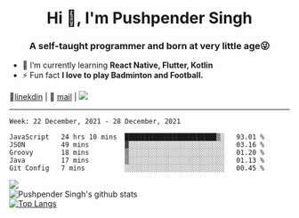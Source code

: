 <h1 align="center">Hi 👋, I'm Pushpender Singh</h1>
<h3 align="center">A self-taught programmer and born at very little age😜</h3>

- 🌱 I’m currently learning **React Native, Flutter, Kotlin**
- ⚡ Fun fact **I love to play Badminton and Football.**

👔[linekdin](https://www.linkedin.com/in/pushpender-singh-240061202/) | 📧 [mail](mailto:pushpendersingh@p2devs.com) | ![](https://komarev.com/ghpvc/?username=pushpender-singh-ap&color=blue)


---

<!--START_SECTION:waka-->
```text
Week: 22 December, 2021 - 28 December, 2021

JavaScript   24 hrs 10 mins  ███████████████████████▒░   93.01 % 
JSON         49 mins         ▓░░░░░░░░░░░░░░░░░░░░░░░░   03.16 % 
Groovy       18 mins         ▒░░░░░░░░░░░░░░░░░░░░░░░░   01.20 % 
Java         17 mins         ▒░░░░░░░░░░░░░░░░░░░░░░░░   01.13 % 
Git Config   7 mins          ░░░░░░░░░░░░░░░░░░░░░░░░░   00.45 % 
```
<!--END_SECTION:waka-->

<img align="left" src="https://github-readme-streak-stats.herokuapp.com/?user=pushpender-singh-ap&theme=dark" /></br>
![Pushpender Singh's github stats](https://github-readme-stats.vercel.app/api?username=pushpender-singh-ap&show_icons=true&theme=radical&count_private=true)</br>
[![Top Langs](https://github-readme-stats.vercel.app/api/top-langs/?username=pushpender-singh-ap&theme=radical)](https://github.com/pushpender-singh-ap/github-readme-stats)
